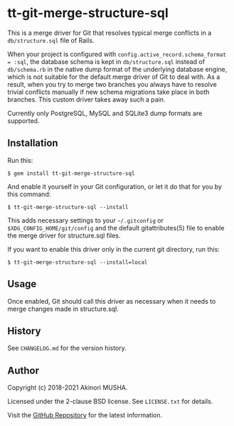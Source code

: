 # tt-git-merge-structure-sql

This is a merge driver for Git that resolves typical merge conflicts
in a `db/structure.sql` file of Rails.

When your project is configured with
`config.active_record.schema_format = :sql`, the database schema is
kept in `db/structure.sql` instead of `db/schema.rb` in the native
dump format of the underlying database engine, which is not suitable
for the default merge driver of Git to deal with.  As a result, when
you try to merge two branches you always have to resolve trivial
conflicts manually if new schema migrations take place in both
branches.  This custom driver takes away such a pain.

Currently only PostgreSQL, MySQL and SQLite3 dump formats are
supported.

## Installation

Run this:

    $ gem install tt-git-merge-structure-sql

And enable it yourself in your Git configuration, or let it do that
for you by this command:

    $ tt-git-merge-structure-sql --install

This adds necessary settings to your `~/.gitconfig` or
`$XDG_CONFIG_HOME/git/config` and the default gitattributes(5) file to
enable the merge driver for structure.sql files.

If you want to enable this driver only in the current git directory,
run this:

    $ tt-git-merge-structure-sql --install=local

## Usage

Once enabled, Git should call this driver as necessary when it needs
to merge changes made in structure.sql.

## History

See `CHANGELOG.md` for the version history.

## Author

Copyright (c) 2018-2021 Akinori MUSHA.

Licensed under the 2-clause BSD license.  See `LICENSE.txt` for
details.

Visit the [GitHub Repository](https://github.com/knu/sidetiq-timezone)
for the latest information.
